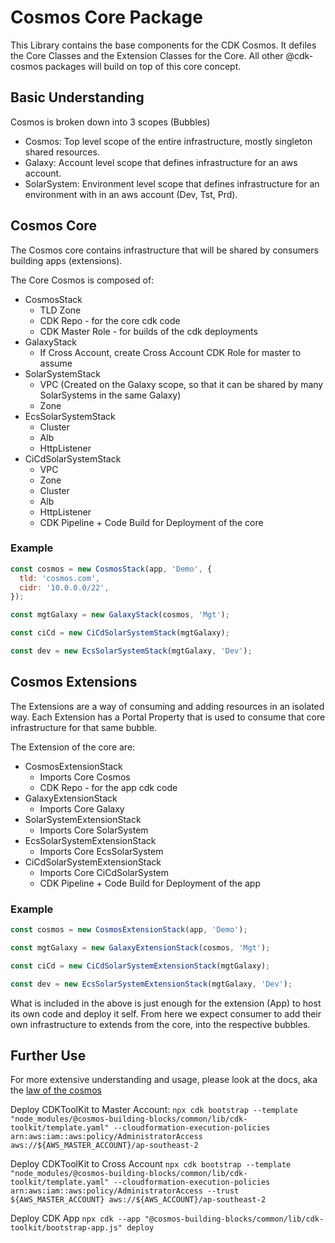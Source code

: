# Cosmos Core Package

This Library contains the base components for the CDK Cosmos. It defiles the Core Classes and the Extension Classes for the Core.
All other @cdk-cosmos packages will build on top of this core concept.

## Basic Understanding

Cosmos is broken down into 3 scopes (Bubbles)

- Cosmos: Top level scope of the entire infrastructure, mostly singleton shared resources.
- Galaxy: Account level scope that defines infrastructure for an aws account.
- SolarSystem: Environment level scope that defines infrastructure for an environment with in an aws account (Dev, Tst, Prd).

## Cosmos Core

The Cosmos core contains infrastructure that will be shared by consumers building apps (extensions).

The Core Cosmos is composed of:

- CosmosStack
  - TLD Zone
  - CDK Repo - for the core cdk code
  - CDK Master Role - for builds of the cdk deployments
- GalaxyStack
  - If Cross Account, create Cross Account CDK Role for master to assume
- SolarSystemStack
  - VPC (Created on the Galaxy scope, so that it can be shared by many SolarSystems in the same Galaxy)
  - Zone
- EcsSolarSystemStack
  - Cluster
  - Alb
  - HttpListener
- CiCdSolarSystemStack
  - VPC
  - Zone
  - Cluster
  - Alb
  - HttpListener
  - CDK Pipeline + Code Build for Deployment of the core

### Example

```js
const cosmos = new CosmosStack(app, 'Demo', {
  tld: 'cosmos.com',
  cidr: '10.0.0.0/22',
});

const mgtGalaxy = new GalaxyStack(cosmos, 'Mgt');

const ciCd = new CiCdSolarSystemStack(mgtGalaxy);

const dev = new EcsSolarSystemStack(mgtGalaxy, 'Dev');
```

## Cosmos Extensions

The Extensions are a way of consuming and adding resources in an isolated way. Each Extension has a Portal Property that is used to consume that core infrastructure for that same bubble.

The Extension of the core are:

- CosmosExtensionStack
  - Imports Core Cosmos
  - CDK Repo - for the app cdk code
- GalaxyExtensionStack
  - Imports Core Galaxy
- SolarSystemExtensionStack
  - Imports Core SolarSystem
- EcsSolarSystemExtensionStack
  - Imports Core EcsSolarSystem
- CiCdSolarSystemExtensionStack
  - Imports Core CiCdSolarSystem
  - CDK Pipeline + Code Build for Deployment of the app

### Example

```js
const cosmos = new CosmosExtensionStack(app, 'Demo');

const mgtGalaxy = new GalaxyExtensionStack(cosmos, 'Mgt');

const ciCd = new CiCdSolarSystemExtensionStack(mgtGalaxy);

const dev = new EcsSolarSystemExtensionStack(mgtGalaxy, 'Dev');
```

What is included in the above is just enough for the extension (App) to host its own code and deploy it self. From here we expect consumer to add their own infrastructure to extends from the core, into the respective bubbles.

## Further Use

For more extensive understanding and usage, please look at the docs, aka the [law of the cosmos](https://github.com/cdk-cosmos/law)

Deploy CDKToolKit to Master Account: `npx cdk bootstrap --template "node_modules/@cosmos-building-blocks/common/lib/cdk-toolkit/template.yaml" --cloudformation-execution-policies arn:aws:iam::aws:policy/AdministratorAccess aws://${AWS_MASTER_ACCOUNT}/ap-southeast-2`

Deploy CDKToolKit to Cross Account `npx cdk bootstrap --template "node_modules/@cosmos-building-blocks/common/lib/cdk-toolkit/template.yaml" --cloudformation-execution-policies arn:aws:iam::aws:policy/AdministratorAccess --trust ${AWS_MASTER_ACCOUNT} aws://${AWS_ACCOUNT}/ap-southeast-2`

Deploy CDK App `npx cdk --app "@cosmos-building-blocks/common/lib/cdk-toolkit/bootstrap-app.js" deploy`
